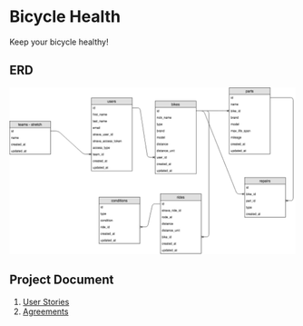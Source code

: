 # Bicycle Health
Keep your bicycle healthy!

## ERD
<img width="1439" alt="ERD" src="https://github.com/TanyaPanich/BicycleHealth/blob/master/ERD%20diagram.png">

## Project Document

1. [User Stories](userStories.md)
1. [Agreements](rules.md)
